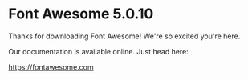 # Font Awesome 5.0.10

Thanks for downloading Font Awesome! We're so excited you're here.

Our documentation is available online. Just head here:

https://fontawesome.com
